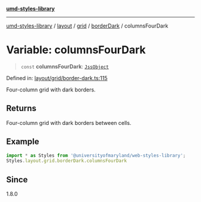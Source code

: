 [**umd-styles-library**](../../../../../../README.md)

***

[umd-styles-library](../../../../../../modules.md) / [layout](../../../../../README.md) / [grid](../../../README.md) / [borderDark](../README.md) / columnsFourDark

# Variable: columnsFourDark

> `const` **columnsFourDark**: [`JssObject`](../../../../../../utilities/namespaces/transform/type-aliases/JssObject.md)

Defined in: [layout/grid/border-dark.ts:115](https://github.com/UMD-Digital/design-system/blob/ada30a44686a89a90941bbd44a6f156101fc9b44/packages/styles/source/layout/grid/border-dark.ts#L115)

Four-column grid with dark borders.

## Returns

Four-column grid with dark borders between cells.

## Example

```typescript
import * as Styles from '@universityofmaryland/web-styles-library';
Styles.layout.grid.borderDark.columnsFourDark
```

## Since

1.8.0
